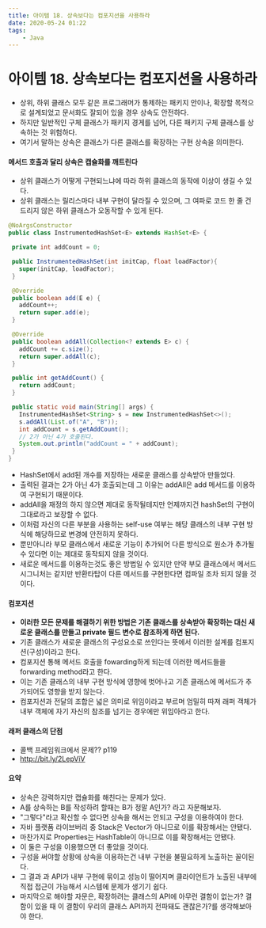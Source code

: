 ```yaml
---
title: 아이템 18. 상속보다는 컴포지션을 사용하라
date: 2020-05-24 01:22
tags:
    - Java
---
```


# 아이템 18. 상속보다는 컴포지션을 사용하라
- 상위, 하위 클래스 모두 같은 프로그래머가 통제하는 패키지 안이나, 확장할 목적으로 설계되었고 문서화도 잘되어 있을 경우 상속도 안전하다.
- 하지만 일반적인 구체 클래스가 패키지 경게를 넘어, 다른 패키지 구체 클래스를 상속하는 것 위험하다.
- 여기서 말하는 상속은 클래스가 다른 클래스를 확장하는 구현 상속을 의미한다.

#### 메서드 호출과 달리 상속은 캡슐화를 깨트린다
- 상위 클래스가 어떻게 구현되느냐에 따라 하위 클래스의 동작에 이상이 생길 수 있다.
- 상위 클래스는 릴리스마다 내부 구현이 달라질 수 있으며, 그 여파로 코드 한 줄 건드리지 않은 하위 클래스가 오동작할 수 있게 된다.
 
 ```java
@NoArgsConstructor
public class InstrumentedHashSet<E> extends HashSet<E> {

  private int addCount = 0;

  public InstrumentedHashSet(int initCap, float loadFactor){
    super(initCap, loadFactor);
  }

  @Override
  public boolean add(E e) {
    addCount++;
    return super.add(e);
  }

  @Override
  public boolean addAll(Collection<? extends E> c) {
    addCount += c.size();
    return super.addAll(c);
  }

  public int getAddCount() {
    return addCount;
  }

  public static void main(String[] args) {
    InstrumentedHashSet<String> s = new InstrumentedHashSet<>();
    s.addAll(List.of("A", "B"));
    int addCount = s.getAddCount();
    // 2가 아닌 4가 호출된다.
    System.out.println("addCount = " + addCount);
  }
}
```
- HashSet에서 add된 개수를 저장하는 새로운 클래스를 상속받아 만들었다.
- 출력된 결과는 2가 아닌 4가 호출되는데 그 이유는 addAll은 add 메서드를 이용하여 구현되기 때문이다.
- addAll을 재정의 하지 않으면 제대로 동작될테지만 언제까지건 hashSet의 구현이 그대로라고 보장할 수 없다.
- 이처럼 자신의 다른 부분을 사용하는 self-use 여부는 해당 클래스의 내부 구현 방식에 해당하므로 변경에 안전하지 못하다.
- 뿐만아니라 부모 클래스에서 새로운 기능이 추가되어 다른 방식으로 원소가 추가될 수 있다면 이는 제대로 동작되지 않을 것이다.
- 새로운 메서드를 이용하는것도 좋은 방법일 수 있지만 만약 부모 클래스에서 메서드 시그니처는 같지만 반환타탑이 다른 메서드를 구현한다면 컴파일 조차 되지 않을 것이다.

#### 컴포지션
- **이러한 모든 문제를 해결하기 위한 방법은 기존 클래스를 상속받아 확장하는 대신 새로운 클래스를 만들고 private 필드 변수로 참조하게 하면 된다.**
- 기존 클래스가 새로운 클래스의 구성요소로 쓰인다는 뜻에서 이러한 설계를 컴포지션(구성)이라고 한다.
- 컴포지션 통해 메서드 호출을 fowarding하게 되는데 이러한 메서드들을 forwarding method라고 한다.
- 이는 기존 클래스의 내부 구현 방식에 영향에 벗어나고 기존 클래스에 메서드가 추가되어도 영향을 받지 않는다.
- 컴포지션과 전달의 조합은 넓은 의미로 위임이라고 부르며 엄밀히 따져 래퍼 객체가 내부 객체에 자기 자신의 참조를 넘기는 경우에만 위임아라고 한다.
 
 #### 래퍼 클래스의 단점
 - 콜백 프레임워크에서 문제?? p119
 - http://bit.ly/2LepViV 
 
 #### 요약
 - 상속은 강력하지만 캡슐화를 해친다는 문제가 있다.
 - A를 상속하는 B를 작성하려 할때는 B가 정말 A인가? 라고 자문해보자.
 - "그렇다"라고 확신할 수 없다면 상속을 해서는 안되고 구성을 이용하여야 한다.
 - 자바 플랫폼 라이브버리 중 Stack은 Vector가 아니므로 이를 확장해서는 안됐다.
 - 마찬가지로 Properties는 HashTable이 아니므로 이를 확장해서는 안됐다.
 - 이 둘은 구성을 이용했으면 더 좋았을 것이다.
 - 구성을 써야할 상황에 상속을 이용하는건 내부 구현을 불필요하게 노출하는 꼴이된다.
 - 그 결과 과 API가 내부 구현에 묶이고 성능이 떨어지며 클라이언트가 노출된 내부에 직접 접근이 가능해서 시스템에 문제가 생기기 쉽다.
 - 마지막으로 해야할 자문은, 확장하려는 클래스의 API에 아무런 결함이 없는가? 결함이 있을 때 이 결함이 우리의 클래스 API까지 전파돼도 괜찮은가?를 생각해보아야 한다.
 